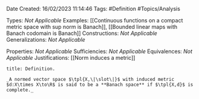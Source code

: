 <div class="topSpace"></div>

Date Created: 16/02/2023 11:14:46
Tags: #Definition #Topics/Analysis

Types: _Not Applicable_
Examples: [[Continuous functions on a compact metric space with sup norm is Banach]], [[Bounded linear maps with Banach codomain is Banach]]
Constructions: _Not Applicable_
Generalizations: _Not Applicable_

Properties: _Not Applicable_
Sufficiencies: _Not Applicable_
Equivalences: _Not Applicable_
Justifications: [[Norm induces a metric]]

``` ad-Definition
title: Definition.

_A normed vector space $\tpl{X,\|\slot\|}$ with induced metric $d:X\times X\to\R$ is said to be a **Banach space** if $\tpl{X,d}$ is complete._

```
